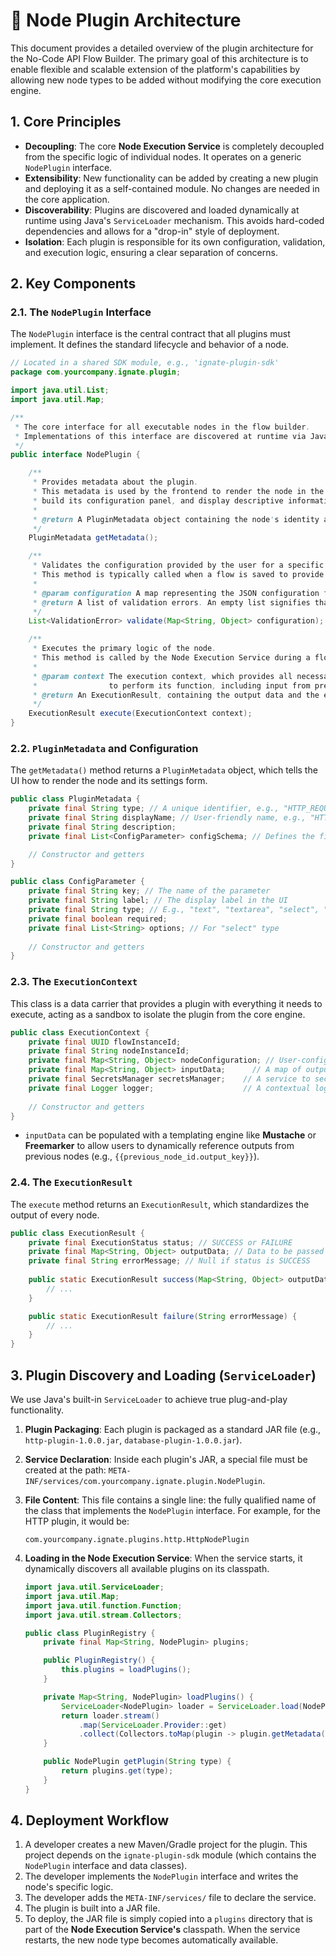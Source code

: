 # 🔌 Node Plugin Architecture

This document provides a detailed overview of the plugin architecture for the No-Code API Flow Builder. The primary goal of this architecture is to enable flexible and scalable extension of the platform's capabilities by allowing new node types to be added without modifying the core execution engine.

## 1. Core Principles

- **Decoupling**: The core **Node Execution Service** is completely decoupled from the specific logic of individual nodes. It operates on a generic `NodePlugin` interface.
- **Extensibility**: New functionality can be added by creating a new plugin and deploying it as a self-contained module. No changes are needed in the core application.
- **Discoverability**: Plugins are discovered and loaded dynamically at runtime using Java's `ServiceLoader` mechanism. This avoids hard-coded dependencies and allows for a "drop-in" style of deployment.
- **Isolation**: Each plugin is responsible for its own configuration, validation, and execution logic, ensuring a clear separation of concerns.

## 2. Key Components

### 2.1. The `NodePlugin` Interface

The `NodePlugin` interface is the central contract that all plugins must implement. It defines the standard lifecycle and behavior of a node.

```java
// Located in a shared SDK module, e.g., 'ignate-plugin-sdk'
package com.yourcompany.ignate.plugin;

import java.util.List;
import java.util.Map;

/**
 * The core interface for all executable nodes in the flow builder.
 * Implementations of this interface are discovered at runtime via Java's ServiceLoader.
 */
public interface NodePlugin {

    /**
     * Provides metadata about the plugin.
     * This metadata is used by the frontend to render the node in the editor,
     * build its configuration panel, and display descriptive information.
     *
     * @return A PluginMetadata object containing the node's identity and configuration schema.
     */
    PluginMetadata getMetadata();

    /**
     * Validates the configuration provided by the user for a specific node instance.
     * This method is typically called when a flow is saved to provide early feedback.
     *
     * @param configuration A map representing the JSON configuration from the UI.
     * @return A list of validation errors. An empty list signifies that the configuration is valid.
     */
    List<ValidationError> validate(Map<String, Object> configuration);

    /**
     * Executes the primary logic of the node.
     * This method is called by the Node Execution Service during a flow run.
     *
     * @param context The execution context, which provides all necessary data for the node
     *                to perform its function, including input from previous nodes and access to secrets.
     * @return An ExecutionResult, containing the output data and the execution status (SUCCESS or FAILURE).
     */
    ExecutionResult execute(ExecutionContext context);
}
```

### 2.2. `PluginMetadata` and Configuration

The `getMetadata()` method returns a `PluginMetadata` object, which tells the UI how to render the node and its settings form.

```java
public class PluginMetadata {
    private final String type; // A unique identifier, e.g., "HTTP_REQUEST"
    private final String displayName; // User-friendly name, e.g., "HTTP Request"
    private final String description;
    private final List<ConfigParameter> configSchema; // Defines the fields for the UI form

    // Constructor and getters
}

public class ConfigParameter {
    private final String key; // The name of the parameter
    private final String label; // The display label in the UI
    private final String type; // E.g., "text", "textarea", "select", "password", "code_editor"
    private final boolean required;
    private final List<String> options; // For "select" type
    
    // Constructor and getters
}
```

### 2.3. The `ExecutionContext`

This class is a data carrier that provides a plugin with everything it needs to execute, acting as a sandbox to isolate the plugin from the core engine.

```java
public class ExecutionContext {
    private final UUID flowInstanceId;
    private final String nodeInstanceId;
    private final Map<String, Object> nodeConfiguration; // User-configured values for this specific node
    private final Map<String, Object> inputData;      // A map of outputs from the previous node(s)
    private final SecretsManager secretsManager;    // A service to securely fetch credentials (e.g., API keys)
    private final Logger logger;                    // A contextual logger for this node execution
    
    // Constructor and getters
}
```
*   `inputData` can be populated with a templating engine like **Mustache** or **Freemarker** to allow users to dynamically reference outputs from previous nodes (e.g., `{{previous_node_id.output_key}}`).

### 2.4. The `ExecutionResult`

The `execute` method returns an `ExecutionResult`, which standardizes the output of every node.

```java
public class ExecutionResult {
    private final ExecutionStatus status; // SUCCESS or FAILURE
    private final Map<String, Object> outputData; // Data to be passed to the next node
    private final String errorMessage; // Null if status is SUCCESS
    
    public static ExecutionResult success(Map<String, Object> outputData) {
        // ...
    }

    public static ExecutionResult failure(String errorMessage) {
        // ...
    }
}
```

## 3. Plugin Discovery and Loading (`ServiceLoader`)

We use Java's built-in `ServiceLoader` to achieve true plug-and-play functionality.

1.  **Plugin Packaging**: Each plugin is packaged as a standard JAR file (e.g., `http-plugin-1.0.0.jar`, `database-plugin-1.0.0.jar`).
2.  **Service Declaration**: Inside each plugin's JAR, a special file must be created at the path: `META-INF/services/com.yourcompany.ignate.plugin.NodePlugin`.
3.  **File Content**: This file contains a single line: the fully qualified name of the class that implements the `NodePlugin` interface. For example, for the HTTP plugin, it would be:
    ```
    com.yourcompany.ignate.plugins.http.HttpNodePlugin
    ```
4.  **Loading in the Node Execution Service**: When the service starts, it dynamically discovers all available plugins on its classpath.

    ```java
    import java.util.ServiceLoader;
    import java.util.Map;
    import java.util.function.Function;
    import java.util.stream.Collectors;

    public class PluginRegistry {
        private final Map<String, NodePlugin> plugins;

        public PluginRegistry() {
            this.plugins = loadPlugins();
        }

        private Map<String, NodePlugin> loadPlugins() {
            ServiceLoader<NodePlugin> loader = ServiceLoader.load(NodePlugin.class);
            return loader.stream()
                .map(ServiceLoader.Provider::get)
                .collect(Collectors.toMap(plugin -> plugin.getMetadata().getType(), Function.identity()));
        }

        public NodePlugin getPlugin(String type) {
            return plugins.get(type);
        }
    }
    ```

## 4. Deployment Workflow

1.  A developer creates a new Maven/Gradle project for the plugin. This project depends on the `ignate-plugin-sdk` module (which contains the `NodePlugin` interface and data classes).
2.  The developer implements the `NodePlugin` interface and writes the node's specific logic.
3.  The developer adds the `META-INF/services/` file to declare the service.
4.  The plugin is built into a JAR file.
5.  To deploy, the JAR file is simply copied into a `plugins` directory that is part of the **Node Execution Service's** classpath. When the service restarts, the new node type becomes automatically available. 
